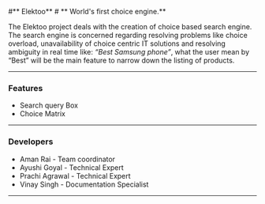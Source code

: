 #** Elektoo** #
**
World's first choice engine.**

The Elektoo project deals with the creation of choice based search engine.
The search engine is concerned regarding resolving problems like choice overload,
unavailability of choice centric IT solutions and resolving ambiguity in real time like: *“Best Samsung phone”*, what the user mean by “Best” will
be the main feature to narrow down the listing of products.

***

### Features ###

* Search query Box
* Choice Matrix

***

### Developers ###

* Aman Rai - Team coordinator
* Ayushi Goyal - Technical Expert
* Prachi Agrawal - Technical Expert
* Vinay Singh - Documentation Specialist

***